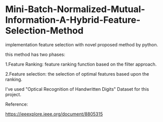 # Mini-Batch-Normalized-Mutual-Information-A-Hybrid-Feature-Selection-Method
implementation feature selection with novel proposed method by python.

this method has two phases:

1.Feature Ranking: feature ranking function based on the filter approach.

2.Feature selection: the selection of optimal features based upon the ranking.

I've used "Optical Recognition of Handwritten Digits" Dataset for this project. 
 

Reference:

https://ieeexplore.ieee.org/document/8805315


